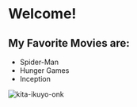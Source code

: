 # Welcome!
## My Favorite Movies are:

- Spider-Man
- Hunger Games
- Inception

![kita-ikuyo-onk](https://github.com/user-attachments/assets/33b7c23b-4371-402f-aea1-44f6e09c11bf)

